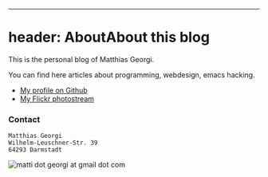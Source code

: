 --- 
header: AboutAbout this blog
===============

This is the personal blog of Matthias Georgi.

You can find here articles about programming, webdesign, emacs hacking.

* [My profile on Github][2]
* [My Flickr photostream][3]



### Contact

    Matthias Georgi
    Wilhelm-Leuschner-Str. 39
    64293 Darmstadt
         
![matti dot georgi at gmail dot com][1]

[1]: http://www.matthias-georgi.de/images/email.png
[2]: http://github.com/georgi
[3]: http://flickr.com/photos/31771251@N05/